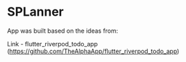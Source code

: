 # SPLanner

App was built based on the ideas from: 

Link - flutter_riverpod_todo_app (https://github.com/TheAlphaApp/flutter_riverpod_todo_app)
